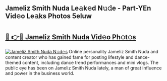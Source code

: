 ## Jameliz Smith Nuda Le𝚊k𝚎d N𝚞𝚍e - Part-YEn Vid𝚎o Le𝚊ks Photos 5eluw

# <h2><a href="http://fbce7v.evod.top/?m=Jameliz+Smith+Nuda">🔗 👉🔴 Jameliz Smith Nuda Vid𝚎o Ph𝚘t𝚘s</a></h2>

[![Jameliz Smith Nuda N𝚞d𝚎s](https://i.imgur.com/8V9OHl7.gif)](http://fbce7v.evod.top/?m=Jameliz+Smith+Nuda)
Online personality Jameliz Smith Nuda and content creator who has gained fame for posting lifestyle and dance-themed content, including dance trend performances and mini vlogs. The public eye has been on Jameliz Smith Nuda lately, a man of great influence and power in the business world. 
